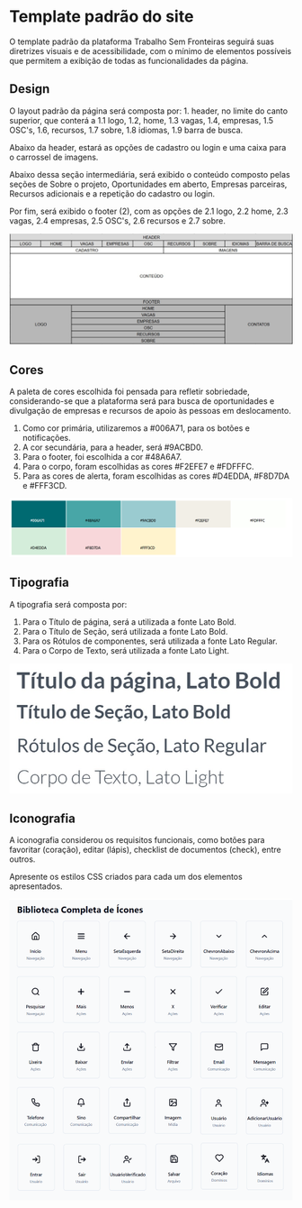 # Template padrão do site

O template padrão da plataforma Trabalho Sem Fronteiras seguirá suas diretrizes visuais e de acessibilidade, com o mínimo de elementos possíveis que permitem a exibição de todas as funcionalidades da página. 

## Design

O layout padrão da página será composta por: 1. header, no limite do canto superior, que conterá a 1.1 logo, 1.2, home, 1.3 vagas, 1.4, empresas, 1.5 OSC's, 1.6, recursos, 1.7 sobre, 1.8 idiomas, 1.9 barra de busca. 

Abaixo da header, estará as opções de cadastro ou login e uma caixa para o carrossel de imagens. 

Abaixo dessa seção intermediária, será exibido o conteúdo composto pelas seções de Sobre o projeto, Oportunidades em aberto, Empresas parceiras, Recursos adicionais e a repetição do cadastro ou login. 

Por fim, será exibido o footer (2), com as opções de 2.1 logo, 2.2 home, 2.3 vagas, 2.4 empresas, 2.5 OSC's, 2.6 recursos e 2.7 sobre. 

![Exemplo design](img/design.png)

## Cores

A paleta de cores escolhida foi pensada para refletir sobriedade, considerando-se que a plataforma será para busca de oportunidades e divulgação de empresas e recursos de apoio às pessoas em deslocamento. 

1. Como cor primária, utilizaremos a #006A71, para os botões e notificações. 
2. A cor secundária, para a header, será #9ACBD0. 
3. Para o footer, foi escolhida a cor #48A6A7. 
4. Para o corpo, foram escolhidas as cores #F2EFE7 e #FDFFFC. 
5. Para as cores de alerta, foram escolhidas as cores #D4EDDA, #F8D7DA e #FFF3CD. 

![Exemplo de cores](img/cores.png)

## Tipografia

A tipografia será composta por: 

1. Para o Título de página, será a utilizada a fonte Lato Bold. 
2. Para o Título de Seção, será utilizada a fonte Lato Bold. 
3. Para os Rótulos de componentes, será utilizada a fonte Lato Regular.
4. Para o Corpo de Texto, será utilizada a fonte Lato Light.

![Exemplo de tipografia](img/tipografia.png)

## Iconografia

A iconografia considerou os requisitos funcionais, como botões para favoritar (coração), editar (lápis), checklist de documentos (check), entre outros. 

Apresente os estilos CSS criados para cada um dos elementos apresentados.

![Exemplo de iconografia](img/iconografia.png)

